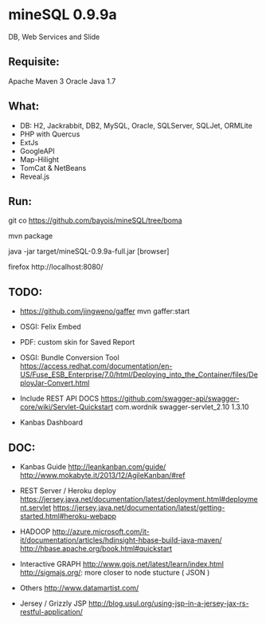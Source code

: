mineSQL 0.9.9a
=============
DB, Web Services and Slide 

Requisite:
----------
Apache Maven 3
Oracle Java 1.7

What:
-----
 - DB: H2, Jackrabbit, DB2, MySQL, Oracle, SQLServer, SQLJet, ORMLite
 - PHP with Quercus
 - ExtJs
 - GoogleAPI
 - Map-Hilight
 - TomCat & NetBeans
 - Reveal.js

Run:
----
git co https://github.com/bayois/mineSQL/tree/boma

mvn package

java -jar target/mineSQL-0.9.9a-full.jar [browser]

firefox http://localhost:8080/


TODO:
----
- https://github.com/jingweno/gaffer
  mvn gaffer:start

- OSGI: Felix Embed

- PDF: custom skin for Saved Report

- OSGI: Bundle Conversion Tool
  https://access.redhat.com/documentation/en-US/Fuse_ESB_Enterprise/7.0/html/Deploying_into_the_Container/files/DeployJar-Convert.html

- Include REST API DOCS 
    https://github.com/swagger-api/swagger-core/wiki/Servlet-Quickstart
    <dependency>
      <groupId>com.wordnik</groupId>
      <artifactId>swagger-servlet_2.10</artifactId>
      <version>1.3.10</version>
    </dependency>

- Kanbas Dashboard

DOC:
---

- Kanbas Guide
    http://leankanban.com/guide/
    http://www.mokabyte.it/2013/12/AgileKanban/#ref
        

- REST Server / Heroku deploy
    https://jersey.java.net/documentation/latest/deployment.html#deployment.servlet
    https://jersey.java.net/documentation/latest/getting-started.html#heroku-webapp

- HADOOP
    http://azure.microsoft.com/it-it/documentation/articles/hdinsight-hbase-build-java-maven/
    http://hbase.apache.org/book.html#quickstart

- Interactive GRAPH
    http://www.gojs.net/latest/learn/index.html
    http://sigmajs.org/: more closer to node stucture ( JSON )

- Others
    http://www.datamartist.com/

- Jersey / Grizzly JSP
    http://blog.usul.org/using-jsp-in-a-jersey-jax-rs-restful-application/


